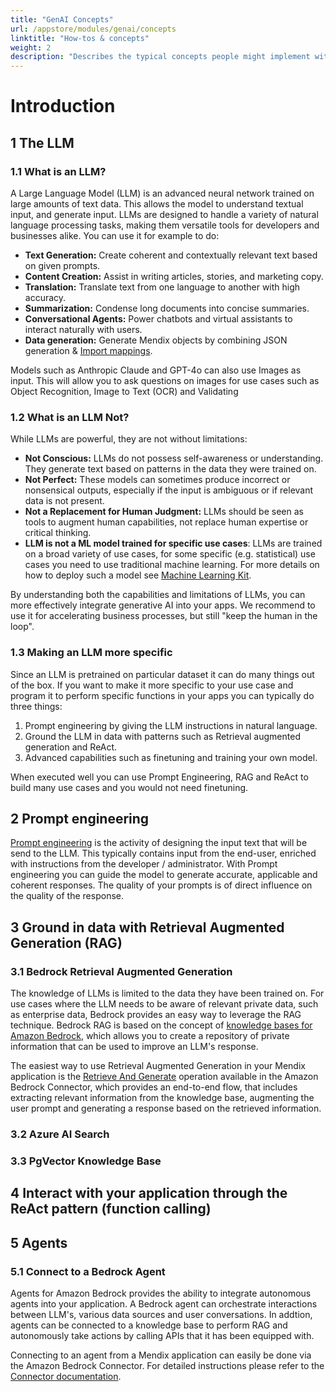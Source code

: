 ```yaml
---
title: "GenAI Concepts"
url: /appstore/modules/genai/concepts
linktitle: "How-tos & concepts"
weight: 2
description: "Describes the typical concepts people might implement with GenAI."
---
```


# Introduction


## 1 The LLM

### 1.1 What is an LLM?

A Large Language Model (LLM) is an advanced neural network trained on large amounts of text data. This allows the model to understand textual input, and generate input. LLMs are designed to handle a variety of natural language processing tasks, making them versatile tools for developers and businesses alike. You can use it for example to do:

- **Text Generation:** Create coherent and contextually relevant text based on given prompts.
- **Content Creation:** Assist in writing articles, stories, and marketing copy.
- **Translation:** Translate text from one language to another with high accuracy.
- **Summarization:** Condense long documents into concise summaries.
- **Conversational Agents:** Power chatbots and virtual assistants to interact naturally with users.
- **Data generation:** Generate Mendix objects by combining JSON generation & [Import mappings](/refguide/import-mapping-action/).

Models such as Anthropic Claude and GPT-4o can also use Images as input. This will allow you to ask questions on images for use cases such as Object Recognition, Image to Text (OCR) and Validating 

### 1.2 What is an LLM Not?

While LLMs are powerful, they are not without limitations:

- **Not Conscious:** LLMs do not possess self-awareness or understanding. They generate text based on patterns in the data they were trained on.
- **Not Perfect:** These models can sometimes produce incorrect or nonsensical outputs, especially if the input is ambiguous or if relevant data is not present.
- **Not a Replacement for Human Judgment:** LLMs should be seen as tools to augment human capabilities, not replace human expertise or critical thinking.
- **LLM is not a ML model trained for specific use cases**: LLMs are trained on a broad variety of use cases, for some specific (e.g. statistical) use cases you need to use traditional machine learning. For more details on how to deploy such a model see [Machine Learning Kit](/refguide/machine-learning-kit).

By understanding both the capabilities and limitations of LLMs, you can more effectively integrate generative AI into your apps. We recommend to use it for accelerating business processes, but still "keep the human in the loop".

### 1.3 Making an LLM more specific

Since an LLM is pretrained on particular dataset it can do many things out of the box. If you want to make it more specific to your use case and program it to perform specific functions in your apps you can typically do three things:

1. Prompt engineering by giving the LLM instructions in natural language.
2. Ground the LLM in data with patterns such as Retrieval augmented generation and ReAct.
3. Advanced capabilities such as finetuning and training your own model.

When executed well you can use Prompt Engineering, RAG and ReAct to build many use cases and you would not need finetuning.

## 2 Prompt engineering

[Prompt engineering](/appstore/modules/openai-connector/prompt-engineering/) is the activity of designing the input text that will be send to the LLM. This typically contains input from the end-user, enriched with instructions from the developer / administrator. With Prompt engineering you can guide the model to generate accurate, applicable and coherent responses. The quality of your prompts is of direct influence on the quality of the response.

## 3 Ground in data with Retrieval Augmented Generation (RAG)

### 3.1 Bedrock Retrieval Augmented Generation

The knowledge of LLMs is limited to the data they have been trained on. For use cases where the LLM needs to be aware of relevant private data, such as enterprise data, Bedrock provides an easy way to leverage the RAG technique. Bedrock RAG is based on the concept of [knowledge bases for Amazon Bedrock](https://docs.aws.amazon.com/bedrock/latest/userguide/knowledge-base.html), which allows you to create a repository of private information that can be used to improve an LLM's response.

The easiest way to use Retrieval Augmented Generation in your Mendix application is the [Retrieve And Generate](/appstore/modules/aws/amazon-bedrock/#retrieve-and-generate) operation available in the Amazon Bedrock Connector, which provides an end-to-end flow, that includes extracting relevant information from the knowledge base, augmenting the user prompt and generating a response based on the retrieved information.

### 3.2 Azure AI Search

### 3.3 PgVector Knowledge Base

## 4 Interact with your application through the ReAct pattern (function calling)

## 5 Agents

### 5.1 Connect to a Bedrock Agent

Agents for Amazon Bedrock provides the ability to integrate autonomous agents into your application. A Bedrock agent can orchestrate interactions between LLM's, various data sources and user conversations. In addtion, agents can be connected to a knowledge base to perform RAG and autonomously take actions by calling APIs that it has been equipped with.

Connecting to an agent from a Mendix application can easily be done via the Amazon Bedrock Connector. For detailed instructions please refer to the [Connector documentation](/appstore/modules/aws/amazon-bedrock).

